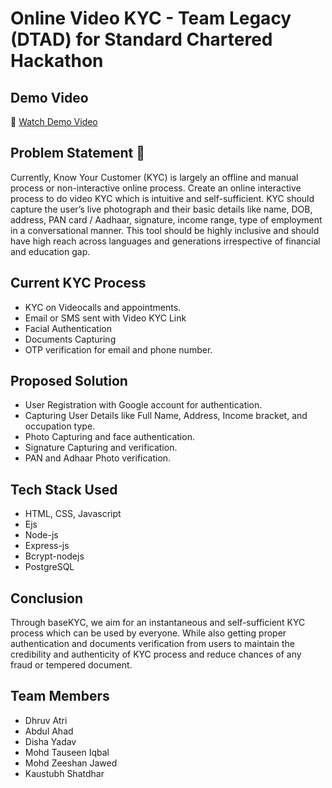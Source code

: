 # Online Video KYC - Team Legacy (DTAD) for Standard Chartered Hackathon

## Demo Video
     
🎥 [Watch Demo Video](https://github.com/dhruvatri/baseKYC/assets/139989297/ec102e19-9a7f-4f4c-ba83-67cc783e4c71)

## Problem Statement 📝
Currently, Know Your Customer (KYC) is largely an offline and manual process or non-interactive online process. Create an online interactive process to do video KYC which is intuitive and self-sufficient. KYC should capture the user’s live photograph and their basic details like name, DOB, address, PAN card / Aadhaar, signature, income range, type of employment in a conversational manner. This tool should be highly inclusive and should have high reach across languages and generations irrespective of financial and education gap.

## Current KYC Process
- KYC on Videocalls and appointments.
- Email or SMS sent with Video KYC Link
- Facial Authentication 
- Documents Capturing
- OTP verification for email and phone number.

## Proposed Solution
- User Registration with Google account for authentication.
- Capturing User Details like Full Name, Address, Income bracket, and occupation type.
- Photo Capturing and face authentication.
- Signature Capturing and verification.
- PAN and Adhaar Photo verification.

## Tech Stack Used
- HTML, CSS, Javascript 
- Ejs
- Node-js
- Express-js
- Bcrypt-nodejs
- PostgreSQL

## Conclusion
Through baseKYC, we aim for an instantaneous and self-sufficient KYC process which can be used by everyone. While also getting proper authentication and documents verification from users to maintain the credibility and authenticity of KYC process and reduce chances of any fraud or tempered document.

## Team Members
- Dhruv Atri
- Abdul Ahad
- Disha Yadav
- Mohd Tauseen Iqbal
- Mohd Zeeshan Jawed
- Kaustubh Shatdhar
